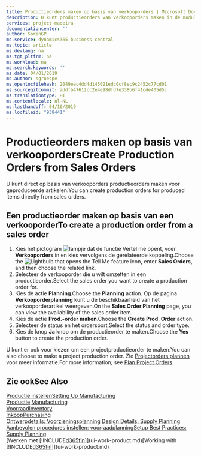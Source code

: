 ```yaml
---
title: Productieorders maken op basis van verkooporders | Microsoft Docs
description: U kunt productieorders van verkooporders maken in de module Verkoop & Marketing.
services: project-madeira
documentationcenter: ''
author: SorenGP
ms.service: dynamics365-business-central
ms.topic: article
ms.devlang: na
ms.tgt_pltfrm: na
ms.workload: na
ms.search.keywords: ''
ms.date: 04/01/2019
ms.author: sgroespe
ms.openlocfilehash: 2049eec4dd4d145021edc0cf8ec9c2452c77cd01
ms.sourcegitcommit: addfb47612cc2e4e98dfd7e338b6f41cde405d5c
ms.translationtype: HT
ms.contentlocale: nl-NL
ms.lasthandoff: 04/16/2019
ms.locfileid: "938441"
---
```

# <a name="create-production-orders-from-sales-orders"></a><span data-ttu-id="b8106-103">Productieorders maken op basis van verkooporders</span><span class="sxs-lookup"><span data-stu-id="b8106-103">Create Production Orders from Sales Orders</span></span>
<span data-ttu-id="b8106-104">U kunt direct op basis van verkooporders productieorders maken voor geproduceerde artikelen.</span><span class="sxs-lookup"><span data-stu-id="b8106-104">You can create production orders for produced items directly from sales orders.</span></span>  

## <a name="to-create-a-production-order-from-a-sales-order"></a><span data-ttu-id="b8106-105">Een productieorder maken op basis van een verkooporder</span><span class="sxs-lookup"><span data-stu-id="b8106-105">To create a production order from a sales order</span></span>  

1.  <span data-ttu-id="b8106-106">Kies het pictogram ![lampje dat de functie Vertel me opent](media/ui-search/search_small.png "Vertel me wat u wilt doen"), voer **Verkooporders** in en kies vervolgens de gerelateerde koppeling.</span><span class="sxs-lookup"><span data-stu-id="b8106-106">Choose the ![Lightbulb that opens the Tell Me feature](media/ui-search/search_small.png "Tell me what you want to do") icon, enter **Sales Orders**, and then choose the related link.</span></span>  
2.  <span data-ttu-id="b8106-107">Selecteer de verkooporder die u wilt omzetten in een productieorder.</span><span class="sxs-lookup"><span data-stu-id="b8106-107">Select the sales order you want to create a production order for.</span></span>  
3.  <span data-ttu-id="b8106-108">Kies de actie **Planning**.</span><span class="sxs-lookup"><span data-stu-id="b8106-108">Choose the **Planning** action.</span></span> <span data-ttu-id="b8106-109">Op de pagina **Verkooporderplanning** kunt u de beschikbaarheid van het verkooporderartikel weergeven.</span><span class="sxs-lookup"><span data-stu-id="b8106-109">On the **Sales Order Planning** page, you can view the availability of the sales order item.</span></span>  
4.  <span data-ttu-id="b8106-110">Kies de actie **Prod.-order maken**.</span><span class="sxs-lookup"><span data-stu-id="b8106-110">Choose the **Create Prod. Order** action.</span></span>  
5.  <span data-ttu-id="b8106-111">Selecteer de status en het ordersoort.</span><span class="sxs-lookup"><span data-stu-id="b8106-111">Select the status and order type.</span></span>  
6.  <span data-ttu-id="b8106-112">Kies de knop **Ja** knop om de productieorder te maken.</span><span class="sxs-lookup"><span data-stu-id="b8106-112">Choose the **Yes** button to create the production order.</span></span>

<span data-ttu-id="b8106-113">U kunt er ook voor kiezen om een projectproductieorder te maken.</span><span class="sxs-lookup"><span data-stu-id="b8106-113">You can also choose to make a project production order.</span></span> <span data-ttu-id="b8106-114">Zie [Projectorders plannen](production-how-to-plan-project-orders.md) voor meer informatie.</span><span class="sxs-lookup"><span data-stu-id="b8106-114">For more information, see [Plan Project Orders](production-how-to-plan-project-orders.md).</span></span>   

## <a name="see-also"></a><span data-ttu-id="b8106-115">Zie ook</span><span class="sxs-lookup"><span data-stu-id="b8106-115">See Also</span></span>  
[<span data-ttu-id="b8106-116">Productie instellen</span><span class="sxs-lookup"><span data-stu-id="b8106-116">Setting Up Manufacturing</span></span>](production-configure-production-processes.md)  
<span data-ttu-id="b8106-117">[Productie](production-manage-manufacturing.md)  </span><span class="sxs-lookup"><span data-stu-id="b8106-117">[Manufacturing](production-manage-manufacturing.md)  </span></span>  
[<span data-ttu-id="b8106-118">Voorraad</span><span class="sxs-lookup"><span data-stu-id="b8106-118">Inventory</span></span>](inventory-manage-inventory.md)  
[<span data-ttu-id="b8106-119">Inkoop</span><span class="sxs-lookup"><span data-stu-id="b8106-119">Purchasing</span></span>](purchasing-manage-purchasing.md)  
<span data-ttu-id="b8106-120">[Ontwerpdetails: Voorzieningsplanning](design-details-supply-planning.md) </span><span class="sxs-lookup"><span data-stu-id="b8106-120">[Design Details: Supply Planning](design-details-supply-planning.md) </span></span>  
[<span data-ttu-id="b8106-121">Aanbevolen procedures instellen: voorraadplanning</span><span class="sxs-lookup"><span data-stu-id="b8106-121">Setup Best Practices: Supply Planning</span></span>](setup-best-practices-supply-planning.md)  
<span data-ttu-id="b8106-122">[Werken met [!INCLUDE[d365fin](includes/d365fin_md.md)]](ui-work-product.md)</span><span class="sxs-lookup"><span data-stu-id="b8106-122">[Working with [!INCLUDE[d365fin](includes/d365fin_md.md)]](ui-work-product.md)</span></span>
